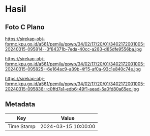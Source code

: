 # Hasil

## Foto C Plano

https://sirekap-obj-formc.kpu.go.id/a561/pemilu/ppwp/34/02/17/20/01/3402172001005-20240315-095814--3f84371b-7eda-40cc-a263-d85dfe9556ba.jpg

https://sirekap-obj-formc.kpu.go.id/a561/pemilu/ppwp/34/02/17/20/01/3402172001005-20240315-095825--6e164ac9-a39b-4f15-af0a-93c1e840c74e.jpg

https://sirekap-obj-formc.kpu.go.id/a561/pemilu/ppwp/34/02/17/20/01/3402172001005-20240315-095836--c0ffd7a1-edb6-49f1-aead-5a0fd80a65ec.jpg


## Metadata

| Key        | Value               |
| ---------- | ------------------- |
| Time Stamp | 2024-03-15 10:00:00 |



